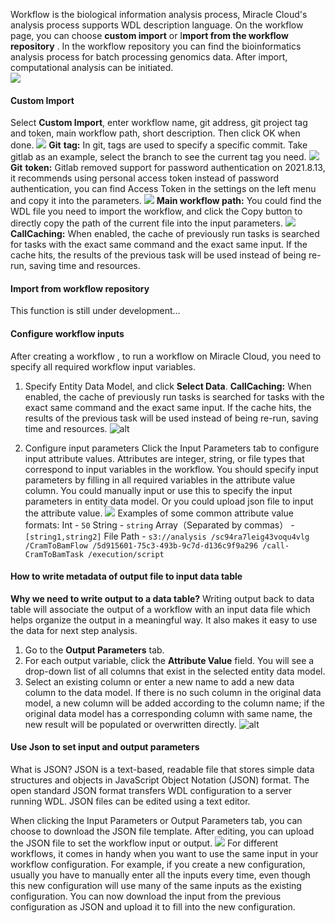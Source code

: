 Workflow is the biological information analysis process, Miracle Cloud's analysis process supports WDL description language. On the workflow page, you can choose **custom import** or I**mport from the workflow repository** . In the workflow repository you can find the bioinformatics analysis process for batch processing genomics data. After import, computational analysis can be initiated.<br>
![](https://portal.volccdn.com/obj/volcfe/cloud-universal-doc/upload_ffddf84ad5f376d4fbff515e153c5c06.png)
#### **Custom Import**

Select **Custom Import**, enter workflow name, git address, git project tag and token, main workflow path, short description. Then click OK when done.
![](https://portal.volccdn.com/obj/volcfe/cloud-universal-doc/upload_73f90388d422dd180ae26bf45d0dde77.png)
**Git** **tag:** In git, tags are used to specify a specific commit. Take gitlab as an example, select the branch to see the current tag you need.
![](https://portal.volccdn.com/obj/volcfe/cloud-universal-doc/upload_0d287fdf4a109ba75713bddb9e7ba75c.png)
**Git** **token:**  Gitlab removed support for password authentication on 2021.8.13, it recommends using personal access token instead of password authentication, you can find Access Token in the settings on the left menu and copy it into the parameters.
![](https://portal.volccdn.com/obj/volcfe/cloud-universal-doc/upload_717e8bd40c4fc46166ce87aa8bf4fbe9.png)
**Main workflow path:** You could find the WDL file you need to import the workflow, and click the Copy button to directly copy the path of the current file into the input parameters.
![](https://portal.volccdn.com/obj/volcfe/cloud-universal-doc/upload_f1e9927f1d2ebf59ccb22c49aa84b73a.png)
**CallCaching:** When enabled, the cache of previously run tasks is searched for tasks with the exact same command and the exact same input. If the cache hits, the results of the previous task will be used instead of being re-run, saving time and resources.
#### Import from workflow repository

This function is still under development...
#### Configure workflow inputs

After creating a workflow , to run a workflow on Miracle Cloud, you need to specify all required workflow input variables.

1. Specify Entity Data Model, and click **Select Data**.
**CallCaching:** When enabled, the cache of previously run tasks is searched for tasks with the exact same command and the exact same input. If the cache hits, the results of the previous task will be used instead of being re-run, saving time and resources.
![alt](https://portal.volccdn.com/obj/volcfe/cloud-universal-doc/upload_f46bbadcc71af38ee2e0cd835883f2e0.png)

2. Configure input parameters
Click the Input Parameters tab to configure input attribute values. Attributes are integer, string, or file types that correspond to input variables in the workflow. You should specify input parameters by filling in all required variables in the attribute value column. You could manually input or use this to specify the input parameters in entity data model. Or you could upload json file to input the attribute value.
![](https://portal.volccdn.com/obj/volcfe/cloud-universal-doc/upload_1a670fc6bd9b5e1637dfaaf9c6d141d7.png)
Examples of some common attribute value formats:
Int - `50` 
String - `string`
Array（Separated by commas） - `[string1,string2]`
File Path - `s3://analysis /sc94ra7leig43voqu4vlg /CramToBamFlow /5d915601-75c3-493b-9c7d-d136c9f9a296 /call-CramToBamTask /execution/script`
#### How to write metadata of output file to input data table
**Why we need to write output to a data table?** Writing output back to data table will associate the output of a workflow with an input data file which helps organize the output in a meaningful way. It also makes it easy to use the data for next step analysis.

1. Go to the **Output Parameters** tab.
2. For each output variable, click the **Attribute Value** field. You will see a drop-down list of all columns that exist in the selected entity data model.
3. Select an existing column or enter a new name to add a new data column to the data model. If there is no such column in the original data model, a new column will be added according to the column name; if the original data model has a corresponding column with same name, the new result will be populated or overwritten directly.
![alt](https://portal.volccdn.com/obj/volcfe/cloud-universal-doc/upload_fa95d680ed04bb732c7c11d7ec06dbb7.png)
#### Use Json to set input and output parameters

What is JSON? JSON is a text-based, readable file that stores simple data structures and objects in JavaScript Object Notation (JSON) format. The open standard JSON format transfers WDL configuration to a server running WDL. JSON files can be edited using a text editor.

When clicking the Input Parameters or Output Parameters tab, you can choose to download the JSON file template. After editing, you can upload the JSON file to set the workflow input or output.
![](https://portal.volccdn.com/obj/volcfe/cloud-universal-doc/upload_baa61d26b880a13b4ac17ac45a35b45c.png)
For different workflows, it comes in handy when you want to use the same input in your workflow configuration. For example, if you create a new configuration, usually you have to manually enter all the inputs every time, even though this new configuration will use many of the same inputs as the existing configuration. You can now download the input from the previous configuration as JSON and upload it to fill into the new configuration.
